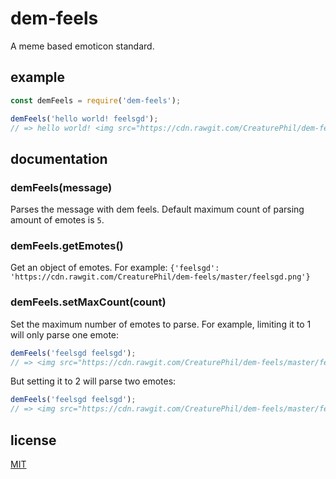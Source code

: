 # dem-feels

A meme based emoticon standard.

## example

```js
const demFeels = require('dem-feels');

demFeels('hello world! feelsgd');
// => hello world! <img src="https://cdn.rawgit.com/CreaturePhil/dem-feels/master/feelsgd.png" title="feelsgd" width="50" height="50" />'
```

## documentation

### demFeels(message)

Parses the message with dem feels. Default maximum count of parsing amount of
emotes is ``5``.

### demFeels.getEmotes()

Get an object of emotes. For example: ``{'feelsgd': 'https://cdn.rawgit.com/CreaturePhil/dem-feels/master/feelsgd.png'}``

### demFeels.setMaxCount(count)

Set the maximum number of emotes to parse. For example, limiting it to 1 will
only parse one emote:

```js
demFeels('feelsgd feelsgd');
// => <img src="https://cdn.rawgit.com/CreaturePhil/dem-feels/master/feelsgd.png" title="feelsgd" width="50" height="50" /> feelsgd'
```

But setting it to 2 will parse two emotes:

```js
demFeels('feelsgd feelsgd');
// => <img src="https://cdn.rawgit.com/CreaturePhil/dem-feels/master/feelsgd.png" title="feelsgd" width="50" height="50" /> <img src="https://cdn.rawgit.com/CreaturePhil/dem-feels/master/feelsgd.png" title="feelsgd" width="50" height="50" />'
```

## license

[MIT](LICENSE)
